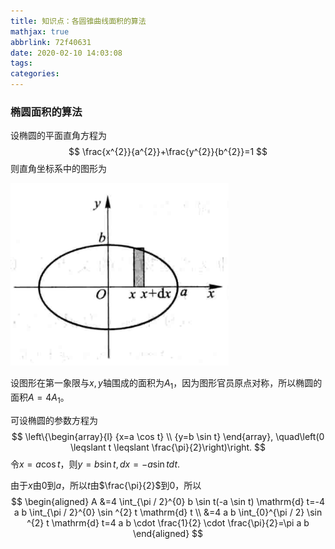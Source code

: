 ```yaml
---
title: 知识点：各圆锥曲线面积的算法
mathjax: true
abbrlink: 72f40631
date: 2020-02-10 14:03:08
tags:
categories:
---
```


### 椭圆面积的算法

设椭圆的平面直角方程为
$$
\frac{x^{2}}{a^{2}}+\frac{y^{2}}{b^{2}}=1
$$
则直角坐标系中的图形为

![](https://raw.githubusercontent.com/a347807131/cdn/master/images/20200210140635.png)

设图形在第一象限与$x,y$轴围成的面积为$A_1$，因为图形官员原点对称，所以椭圆的面积$A=4A_1$。

可设椭圆的参数方程为
$$
\left\{\begin{array}{l}
{x=a \cos t} \\
{y=b \sin t}
\end{array}, \quad\left(0 \leqslant t \leqslant \frac{\pi}{2}\right)\right.
$$
令$x=a\cos t$，则$y=b\sin t,dx=-a\sin t dt.$

由于$x$由0到$a$，所以$t$由$\frac{\pi}{2}$到$0$，所以
$$
\begin{aligned}
A &=4 \int_{\pi / 2}^{0} b \sin t(-a \sin t) \mathrm{d} t=-4 a b \int_{\pi / 2}^{0} \sin ^{2} t \mathrm{d} t \\
&=4 a b \int_{0}^{\pi / 2} \sin ^{2} t \mathrm{d} t=4 a b \cdot \frac{1}{2} \cdot \frac{\pi}{2}=\pi a b
\end{aligned}
$$

